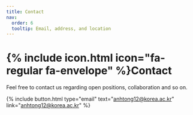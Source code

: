 ```yaml
---
title: Contact
nav:
  order: 6
  tooltip: Email, address, and location
---
```


# {% include icon.html icon="fa-regular fa-envelope" %}Contact

Feel free to contact us regarding open positions, collaboration and so on.

{%
  include button.html
  type="email"
  text="anhtong12@korea.ac.kr"
  link="anhtong12@korea.ac.kr"
%}
